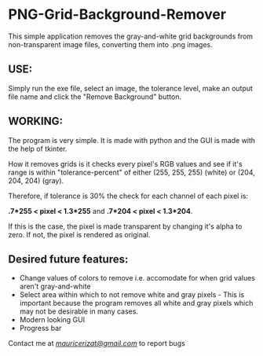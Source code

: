 # PNG-Grid-Background-Remover
This simple application removes the gray-and-white grid backgrounds from non-transparent image files, converting them into .png images.

## USE: 
Simply run the exe file, select an image, the tolerance level, make an output file name and click the "Remove Background" button.

## WORKING:
The program is very simple. It is made with python and the GUI is made with the help of tkinter.

How it removes grids is it checks every pixel's RGB values and see if it's range is within "tolerance-percent" of either (255, 255, 255) (white) or (204, 204, 204) (gray).

Therefore, if tolerance is 30% the check for each channel of each pixel is: 

**.7\*255 < pixel < 1.3\*255** and **.7\*204 < pixel < 1.3\*204**. 

If this is the case, the pixel is made transparent by changing it's alpha to zero. If not, the pixel is rendered as original.

## Desired future features:
- Change values of colors to remove i.e. accomodate for when grid values aren't gray-and-white
- Select area within which to not remove white and gray pixels - This is important because the program removes all white and gray pixels which may not be desirable in many cases.
- Modern looking GUI
- Progress bar

Contact me at *mauricerizat@gmail.com* to report bugs
